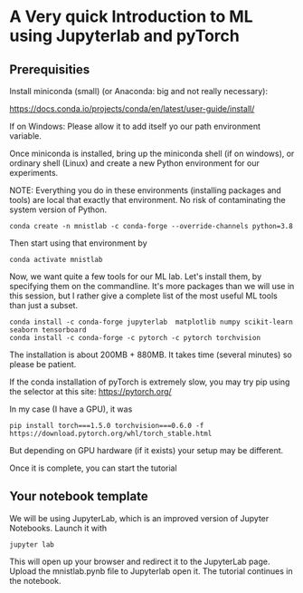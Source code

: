 # A Very quick Introduction to ML using Jupyterlab and pyTorch

## Prerequisities

Install miniconda (small) (or Anaconda: big and not really necessary):

<https://docs.conda.io/projects/conda/en/latest/user-guide/install/>

If on Windows: Please allow it to add itself yo our path environment variable.


Once miniconda is installed, bring up the miniconda shell (if on windows), or ordinary shell (Linux) and create a new Python environment for our experiments. 

NOTE: Everything you do in these environments (installing packages and tools) are local that exactly that environment. No risk of contaminating the system version of Python.

```
conda create -n mnistlab -c conda-forge --override-channels python=3.8
```
Then start using that environment by

```
conda activate mnistlab
```

Now, we want quite a few tools for our ML lab.
Let's install them, by specifying them on the commandline. It's more packages than we will use in this session, but I rather give a complete list of the most useful ML tools than just a subset.
```
conda install -c conda-forge jupyterlab  matplotlib numpy scikit-learn seaborn tensorboard 
conda install -c conda-forge -c pytorch -c pytorch torchvision
```

The installation is about 200MB + 880MB. It takes time (several minutes) so please be patient.

If the conda installation of pyTorch is extremely slow, you may try pip using the selector at this site:
<https://pytorch.org/>

In my case (I have a GPU), it was 
```
pip install torch===1.5.0 torchvision===0.6.0 -f https://download.pytorch.org/whl/torch_stable.html
```
But depending on GPU hardware (if it exists) your setup may be different.


Once it is complete, you can start the tutorial

## Your notebook template

We will be using JupyterLab, which is an improved version of Jupyter Notebooks.
Launch it with
```
jupyter lab 
```

This will open up your browser and redirect it to the JupyterLab page. 
Upload the mnistlab.pynb file to Jupyterlab open it. The tutorial continues in the notebook.